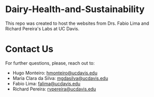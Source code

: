 # Dairy-Health-and-Sustainability

This repo was created to host the websites from Drs. Fabio Lima and Richard Pereira's Labs at UC Davis.

# Contact Us

For further questions, please, reach out to:
- Hugo Monteiro: hmonteiro@ucdavis.edu
- Maria Clara da Silva: mgdasilva@ucdavis.edu
- Fabio Lima: falima@ucdavis.edu
- Richard Pereira: rvpereira@ucdavis.edu
